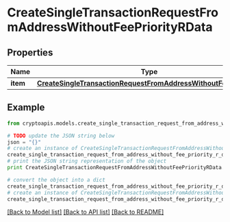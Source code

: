 # CreateSingleTransactionRequestFromAddressWithoutFeePriorityRData


## Properties
Name | Type | Description | Notes
------------ | ------------- | ------------- | -------------
**item** | [**CreateSingleTransactionRequestFromAddressWithoutFeePriorityRI**](CreateSingleTransactionRequestFromAddressWithoutFeePriorityRI.md) |  | 

## Example

```python
from cryptoapis.models.create_single_transaction_request_from_address_without_fee_priority_r_data import CreateSingleTransactionRequestFromAddressWithoutFeePriorityRData

# TODO update the JSON string below
json = "{}"
# create an instance of CreateSingleTransactionRequestFromAddressWithoutFeePriorityRData from a JSON string
create_single_transaction_request_from_address_without_fee_priority_r_data_instance = CreateSingleTransactionRequestFromAddressWithoutFeePriorityRData.from_json(json)
# print the JSON string representation of the object
print CreateSingleTransactionRequestFromAddressWithoutFeePriorityRData.to_json()

# convert the object into a dict
create_single_transaction_request_from_address_without_fee_priority_r_data_dict = create_single_transaction_request_from_address_without_fee_priority_r_data_instance.to_dict()
# create an instance of CreateSingleTransactionRequestFromAddressWithoutFeePriorityRData from a dict
create_single_transaction_request_from_address_without_fee_priority_r_data_form_dict = create_single_transaction_request_from_address_without_fee_priority_r_data.from_dict(create_single_transaction_request_from_address_without_fee_priority_r_data_dict)
```
[[Back to Model list]](../README.md#documentation-for-models) [[Back to API list]](../README.md#documentation-for-api-endpoints) [[Back to README]](../README.md)


